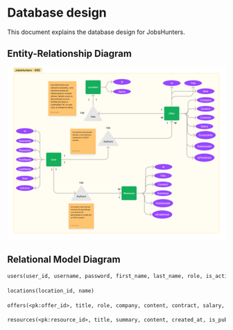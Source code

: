 # Database design

This document explains the database design for JobsHunters.

## Entity-Relationship Diagram

![Entity-Relationship Diagram](./assets/erd.png)

## Relational Model Diagram

```txt
users(user_id, username, password, first_name, last_name, role, is_active)

locations(location_id, name)

offers(<pk:offer_id>, title, role, company, content, contract, salary, contact_info, created_at, is_published, <fk:user_id>)

resources(<pk:resource_id>, title, summary, content, created_at, is_published, <fk:user_id>)
```

